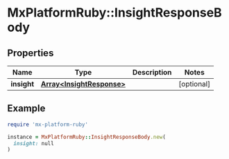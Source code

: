 # MxPlatformRuby::InsightResponseBody

## Properties

| Name | Type | Description | Notes |
| ---- | ---- | ----------- | ----- |
| **insight** | [**Array&lt;InsightResponse&gt;**](InsightResponse.md) |  | [optional] |

## Example

```ruby
require 'mx-platform-ruby'

instance = MxPlatformRuby::InsightResponseBody.new(
  insight: null
)
```

